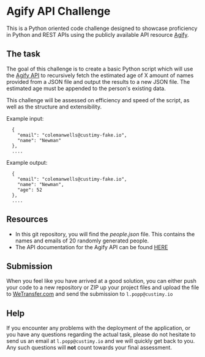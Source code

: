 # Agify API Challenge

This is a Python oriented code challenge designed to showcase 
proficiency in Python and REST APIs using the publicly available API resource [Agify](https://agify.io/). 



## The task
The goal of this challenge is to create a basic Python script which will use the [Agify API](https://agify.io/) to 
recursively fetch the estimated age of X amount of names provided from a JSON file and output the results to a 
new JSON file. The estimated age must be appended to the person's existing data.

This challenge will be assessed on efficiency and speed of the script, as well as the structure and extensibility.


Example input:
```
  {
    "email": "colemanwells@custimy-fake.io",
    "name": "Newman"
  },
  ....
```

Example output:
```
  {
    "email": "colemanwells@custimy-fake.io",
    "name": "Newman",
    "age": 52
  },
  ....
```


## Resources

- In this git repository, you will find the *people.json* file. 
This contains the names and emails of 20 randomly generated people.
- The API documentation for the Agify API can be found [HERE](https://agify.io/)

## Submission
When you feel like you have arrived at a good solution, you can either push your code to a new repository or
ZIP up your project files and upload the file to [WeTransfer.com](https://wetransfer.com/) and 
send the submission to ```l.popp@custimy.io```

## Help
If you encounter any problems with the deployment of the application, or you have any questions regarding the actual task, 
please do not hesitate to send us an email at ```l.popp@custimy.io``` and we will quickly get back to you. 
Any such questions will **not** count towards your final assessment.
